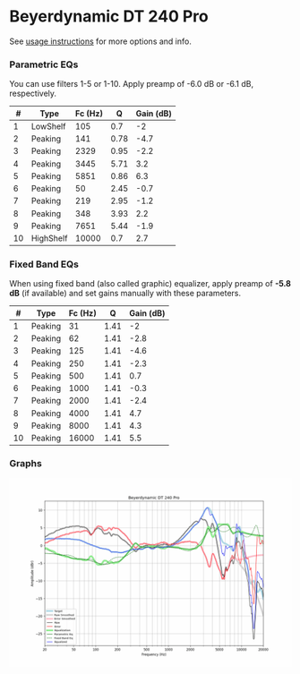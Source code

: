 # Beyerdynamic DT 240 Pro
See [usage instructions](https://github.com/jaakkopasanen/AutoEq#usage) for more options and info.

### Parametric EQs
You can use filters 1-5 or 1-10. Apply preamp of -6.0 dB or -6.1 dB, respectively.

|   # | Type      |   Fc (Hz) |    Q |   Gain (dB) |
|-----|-----------|-----------|------|-------------|
|   1 | LowShelf  |       105 | 0.7  |        -2   |
|   2 | Peaking   |       141 | 0.78 |        -4.7 |
|   3 | Peaking   |      2329 | 0.95 |        -2.2 |
|   4 | Peaking   |      3445 | 5.71 |         3.2 |
|   5 | Peaking   |      5851 | 0.86 |         6.3 |
|   6 | Peaking   |        50 | 2.45 |        -0.7 |
|   7 | Peaking   |       219 | 2.95 |        -1.2 |
|   8 | Peaking   |       348 | 3.93 |         2.2 |
|   9 | Peaking   |      7651 | 5.44 |        -1.9 |
|  10 | HighShelf |     10000 | 0.7  |         2.7 |

### Fixed Band EQs
When using fixed band (also called graphic) equalizer, apply preamp of **-5.8 dB** (if available) and set gains manually with these parameters.

|   # | Type    |   Fc (Hz) |    Q |   Gain (dB) |
|-----|---------|-----------|------|-------------|
|   1 | Peaking |        31 | 1.41 |        -2   |
|   2 | Peaking |        62 | 1.41 |        -2.8 |
|   3 | Peaking |       125 | 1.41 |        -4.6 |
|   4 | Peaking |       250 | 1.41 |        -2.3 |
|   5 | Peaking |       500 | 1.41 |         0.7 |
|   6 | Peaking |      1000 | 1.41 |        -0.3 |
|   7 | Peaking |      2000 | 1.41 |        -2.4 |
|   8 | Peaking |      4000 | 1.41 |         4.7 |
|   9 | Peaking |      8000 | 1.41 |         4.3 |
|  10 | Peaking |     16000 | 1.41 |         5.5 |

### Graphs
![](./Beyerdynamic%20DT%20240%20Pro.png)
